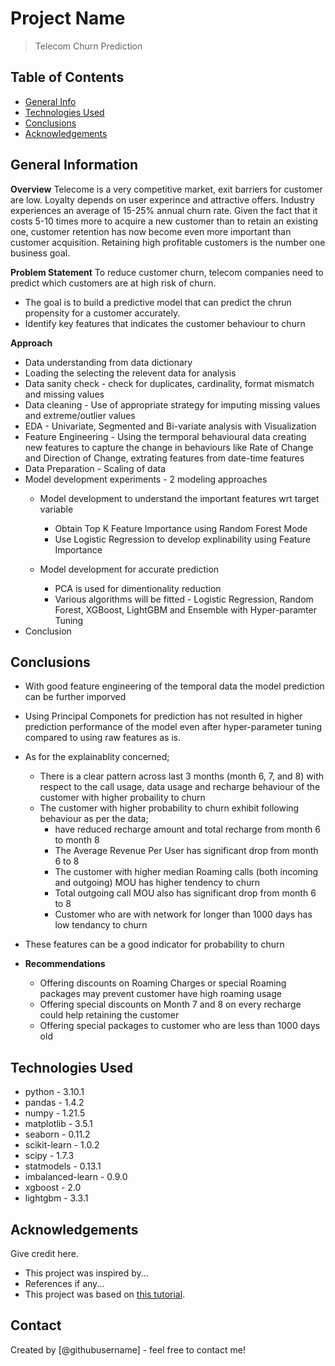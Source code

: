 # Project Name
> Telecom Churn Prediction


## Table of Contents
* [General Info](#general-information)
* [Technologies Used](#technologies-used)
* [Conclusions](#conclusions)
* [Acknowledgements](#acknowledgements)

<!-- You can include any other section that is pertinent to your problem -->

## General Information

**Overview**
Telecome is a very competitive market, exit barriers for customer are low. Loyalty depends on user experince and attractive offers. Industry experiences an average of 15-25% annual churn rate. Given the fact that it costs 5-10 times more to acquire a new customer than to retain an existing one, customer retention has now become even more important than customer acquisition. Retaining high profitable customers is the number one business goal.
 

**Problem Statement**
To reduce customer churn, telecom companies need to predict which customers are at high risk of churn. 
- The goal is to build a predictive model that can predict the chrun propensity for a customer accurately.
- Identify key features that indicates the customer behaviour to churn

**Approach**

- Data understanding from data dictionary 
- Loading the selecting the relevent data for analysis
- Data sanity check - check for duplicates, cardinality, format mismatch and missing values
- Data cleaning - Use of appropriate strategy for imputing missing values and extreme/outlier values
- EDA - Univariate, Segmented and Bi-variate analysis with Visualization
- Feature Engineering - Using the termporal behavioural data creating new features to capture the change in behaviours like Rate of Change and Direction of Change, extrating features from date-time features
- Data Preparation - Scaling of data
- Model development experiments - 2 modeling approaches 
    - Model development to understand the important features wrt target variable
        - Obtain Top K Feature Importance using Random Forest Mode
        - Use Logistic Regression to develop explinability using Feature Importance 

    - Model development for accurate prediction
        - PCA is used for dimentionality reduction 
        - Various algorithms will be fitted - Logistic Regression, Random Forest, XGBoost, LightGBM and Ensemble with Hyper-paramter Tuning 
- Conclusion

<!-- You don't have to answer all the questions - just the ones relevant to your project. -->

## Conclusions
 - With good feature engineering of the temporal data the model prediction can be further imporved
 - Using Principal Componets for prediction has not resulted in higher prediction performance of the model even after hyper-parameter tuning compared to using raw features as is.
 - As for the explainablity concerned;
     - There is a clear pattern across last 3 months (month 6, 7, and 8) with respect to the call usage, data usage and recharge behaviour of the customer with higher probaility to churn
     - The customer with higher probability to churn exhibit following behaviour as per the data;
         - have reduced recharge amount and total recharge from month 6 to month 8
         - The Average Revenue Per User has significant drop from month 6 to 8
         - The customer with higher median Roaming calls (both incoming and outgoing) MOU has higher tendency to churn
         - Total outgoing call MOU also has significant drop from month 6 to 8
         - Customer who are with network for longer than 1000 days has low tendancy to churn
- These features can be a good indicator for probability to churn

- **Recommendations**

    - Offering discounts on Roaming Charges or special Roaming packages may prevent customer have high roaming usage
    - Offering special discounts on Month 7 and 8 on every recharge could help retaining the customer 
    - Offering special packages to customer who are less than 1000 days old 

<!-- You don't have to answer all the questions - just the ones relevant to your project. -->


## Technologies Used
- python - 3.10.1
- pandas - 1.4.2
- numpy - 1.21.5
- matplotlib - 3.5.1
- seaborn - 0.11.2
- scikit-learn - 1.0.2
- scipy - 1.7.3
- statmodels - 0.13.1
- imbalanced-learn - 0.9.0
- xgboost - 2.0
- lightgbm - 3.3.1

<!-- As the libraries versions keep on changing, it is recommended to mention the version of library used in this project -->

## Acknowledgements
Give credit here.
- This project was inspired by...
- References if any...
- This project was based on [this tutorial](https://www.example.com).


## Contact
Created by [@githubusername] - feel free to contact me!


<!-- Optional -->
<!-- ## License -->
<!-- This project is open source and available under the [... License](). -->

<!-- You don't have to include all sections - just the one's relevant to your project -->